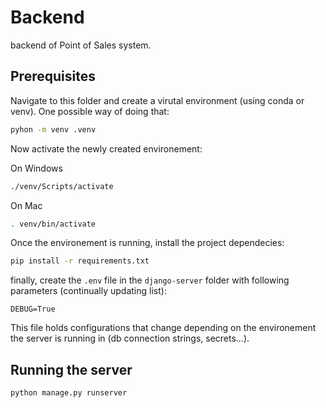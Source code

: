 # Backend

backend of Point of Sales system.

## Prerequisites

Navigate to this folder and create a virutal environment (using conda or venv). One possible way of doing that:

```bash
pyhon -m venv .venv
```

Now activate the newly created environement:

On Windows
```bash
./venv/Scripts/activate
```

On Mac
```bash
. venv/bin/activate
```

Once the environement is running, install the project dependecies:

```bash
pip install -r requirements.txt
```

finally, create the `.env` file in the `django-server` folder with following parameters (continually updating list):

```
DEBUG=True
```

This file holds configurations that change depending on the environement the server is running in (db connection strings, secrets...).

## Running the server

```bash
python manage.py runserver
```
